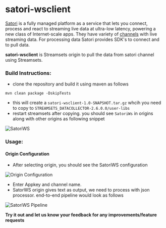 # satori-wsclient
[Satori](https://www.satori.com/) is a fully managed platform as a service that lets you connect, process and react to streaming live data at ultra-low latency, powering a new class of Internet-scale apps. 
They have variety of [channels](https://www.satori.com/opendata/channels) with live streaming data. For processing data Satori provides SDK's to connect and to pull data.

**satori-wsclient** is  Streamsets origin to pull the data from satori channel using Streamsets.

### Build Instructions:
* clone the repository and build it using maven as follows

```mvn clean package -DskipTests```

* this will create a ```satori-wsclient-1.0-SNAPSHOT.tar.gz``` whcih you need to copy to ```STREAMSETS_DATACOLLECTOR-2.6.0.0/user-libs```
* restart streamsets after copying. you should see ```SatoriWs``` in origins along with other origins as following snippet 

![SatoriWS](https://github.com/Yotabites/satori-wsclient/blob/master/images/satori1.png  "SatoriWS")


### Usage:

#### Origin Configuration

* After selecting origin, you should see the SatoriWS configuration

![Origin Configuration](https://github.com/Yotabites/satori-wsclient/blob/master/images/satori2.png  "Origin Configuration")

* Enter Appkey and channel name.
* SatorWS origin gives text as output, we need to process with json processor. end-to-end pipeline would look as follows 

![SatoriWS Pipeline](https://github.com/Yotabites/satori-wsclient/blob/master/images/satori3.png  "SatoriWS Pipeline")



**Try it out and let us know your feedback for any improvements/feature requests**

